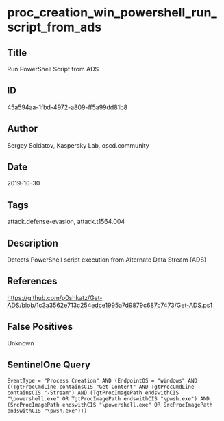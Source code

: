 # proc_creation_win_powershell_run_script_from_ads

## Title
Run PowerShell Script from ADS

## ID
45a594aa-1fbd-4972-a809-ff5a99dd81b8

## Author
Sergey Soldatov, Kaspersky Lab, oscd.community

## Date
2019-10-30

## Tags
attack.defense-evasion, attack.t1564.004

## Description
Detects PowerShell script execution from Alternate Data Stream (ADS)

## References
https://github.com/p0shkatz/Get-ADS/blob/1c3a3562e713c254edce1995a7d9879c687c7473/Get-ADS.ps1

## False Positives
Unknown

## SentinelOne Query
```
EventType = "Process Creation" AND (EndpointOS = "windows" AND ((TgtProcCmdLine containsCIS "Get-Content" AND TgtProcCmdLine containsCIS "-Stream") AND (TgtProcImagePath endswithCIS "\powershell.exe" OR TgtProcImagePath endswithCIS "\pwsh.exe") AND (SrcProcImagePath endswithCIS "\powershell.exe" OR SrcProcImagePath endswithCIS "\pwsh.exe")))

```